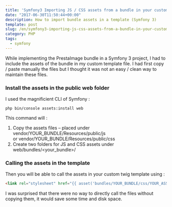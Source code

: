 ```yaml
---
title: 'Symfony3 Importing JS / CSS assets from a bundle in your custom templates'
date: "2017-06-30T11:50:44+00:00"
description: How to import bundle assets in a template (Symfony 3)
template: post
slug: /en/symfony3-importing-js-css-assets-from-a-bundle-in-your-custom-templates/
category: PHP
tags:
  - symfony
---
```


While implementing the PrestaImage bundle in a Symfony 3 project, I had to include the assets of the bundle in my custom template file. I had first copy / paste manually the files but I thought it was not an easy / clean way to maintain these files.

### Install the assets in the public web folder

I used the magnificient CLI of Symfony :

```php bin/console assets:install web```

This command will :

1. Copy the assets files &#8211; placed under vendor/YOUR\_BUNDLE/Resources/public/js or vendor/YOUR\_BUNDLE/Resources/public/css
2. Create two folders for JS and CSS assets under web/bundles/<your_bundle>/

### Calling the assets in the template

Then you will be able to call the assets in your custom twig template using :

```html
<link rel="stylesheet" href="{{ asset('bundles/YOUR_BUNDLE/css/YOUR_ASSET_NAME.css') }}" />
```

I was surprised that there were no way to directly call the files without copying them, it would save some time and disk space.


